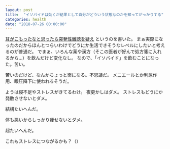 ```yaml
---
layout: post
title:  "イソバイドは効くが結果として自分がどういう状態なのかを知ってがっかりする"
categories: health
date: "2018-07-26 00:00:00"
---
```


[耳がこもったなと思ったら突発性難聴を疑え](https://makietan.github.io/health/2018/07/24/report.html) というのを書いた。
まぁ実際になったのだからほんとつらいわけでどうにか生活できそうなレベルにしたいと考えるのが普通だ。
でまぁ、いろんな薬や漢方（そこの医者が好んで処方箋に入れるから...）を飲んだけど変化なし。
なので、「イソバイド」を飲むことになった。苦い。

苦いのだけど、なんかちょっと楽になる。不思議だ。
メニエールとか利尿作用、眼圧降下に使われるそうだ。

ようは寝不足やストレスがきてるわけ。
夜更かしはダメ。
ストレスもどうにか発散させないとダメ。

結構たいへんだ。

体も悪いからしっかり痩せないとダメ。

超たいへんだ。

これもストレスにつながるかも？（）
